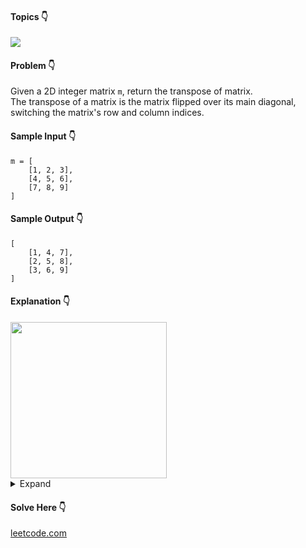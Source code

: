 #### Topics :point_down:
![](https://img.shields.io/badge/-array-wheat) 

#### Problem :point_down:
Given a 2D integer matrix `m`, return the transpose of matrix.  
The transpose of a matrix is the matrix flipped over its main diagonal, switching the matrix's row and column indices.
#### Sample Input :point_down:
```
m = [
    [1, 2, 3], 
    [4, 5, 6],
    [7, 8, 9]
]
```
#### Sample Output :point_down:
```
[
    [1, 4, 7],
    [2, 5, 8],
    [3, 6, 9]
]
```
#### Explanation :point_down:
<img src="https://github.com/menobleknight/coding-problems/blob/main/assets/transpose.png" width="250">

<details>
<summary>Expand</summary>

#### Python :point_down:
```py
def solve(m):
    r = len(m)    # rows
    c = len(m[0]) # columns
    t = [[0 for j in range(r)] for i in range(c)] # transpose
    for i in range(r):
        for j in range(c):
            t[j][i] = m[i][j]

    return t
```
#### Time Complexity :point_down:
```
O(r * c)
```
#### Space Complexity :point_down:
```
O(c * r)
```
</details>

#### Solve Here :point_down:
[leetcode.com](https://leetcode.com/problems/transpose-matrix/)
